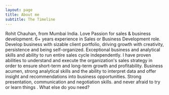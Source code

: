 ```yaml
---
layout: page
title: About me
subtitle: The Timeline
---
```


Rohit Chauhan, from Mumbai India.
Love Passion for sales & business development.
6+ years experience in Sales or Business Development role.
Develop business with sizable client portfolio, driving growth with creativity, persistence and being self-organized.
Exceptional business and analytical skills and ability to run entire sales cycle independently.
I have proven abilities to understand and execute the organization's sales strategy in order to ensure short-term and long-term growth and profitability.
Business acumen, strong analytical skills and the ability to interpret data and offer insight and recommendations into business opportunities.
Strong presentation, communication and negotiation skills. and never afraid to try or learn things .
What else do you need?


